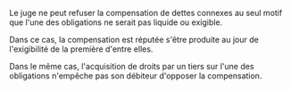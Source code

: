 Le juge ne peut refuser la compensation de dettes connexes au seul motif que l'une des obligations ne serait pas liquide ou exigible.

Dans ce cas, la compensation est réputée s'être produite au jour de l'exigibilité de la première d'entre elles.

Dans le même cas, l'acquisition de droits par un tiers sur l'une des obligations n'empêche pas son débiteur d'opposer la compensation.
